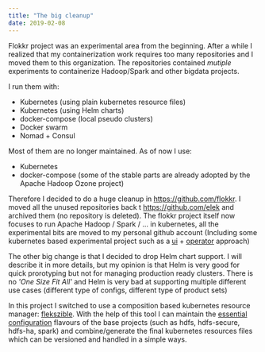```yaml
---
title: "The big cleanup"
date: 2019-02-08
---
```


Flokkr project was an experimental area from the beginning. After a while I realized that my containerization work requires too many repositories and I moved them to this organization. The repositories contained _mutiple_ experiments to containerize Hadoop/Spark and other bigdata projects.

I run them with:

 * Kubernetes (using plain kubernetes resource files)
 * Kubernetes (using Helm charts)
 * docker-compose (local pseudo clusters)
 * Docker swarm
 * Nomad + Consul 

Most of them are no longer maintained. As of now I use:

 * Kubernetes
 * docker-compose (some of the stable parts are already adopted by the Apache Hadoop Ozone project)

Therefore I decided to do a huge cleanup in https://github.com/flokkr. I moved all the unused repositories back t https://github.com/elek and archived them (no repository is deleted). The flokkr project itself now focuses to run Apache Hadoop / Spark / ... in kubernetes, all the experimental bits are moved to my personal github account (Including some kubernetes based experimental project such as a [ui](https://github.com/elek/control-tower) + [operator](https://github.com/elek/fokkr-operator) approach)

The other big change is that I decided to drop Helm chart support. I will describe it in more details, but my opinion is that Helm is very good for quick prorotyping but not for managing production ready clusters. There is no _'One Size Fit All'_ and Helm is very bad at supporting multiple different use cases (different type of configs, different type of product sets)

In this project I switched to use a composition based kubernetes resource manager: [flekszible](https:github.com/elek/flekszible). With the help of this tool I can maintain the [essential configuration](https://github.com/flokkr/k8s/tree/master/examples) flavours of the base projects (such as hdfs, hdfs-secure, hdfs-ha, spark) and combine/generate the final kubernetes resources files which can be versioned and handled in a simple ways.

